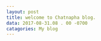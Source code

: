 ```yaml
---
layout: post
title: welcome to Chatnapha blog.
data: 2017-08-31.08 . 00 -0700
catagories: My blog
---
```

